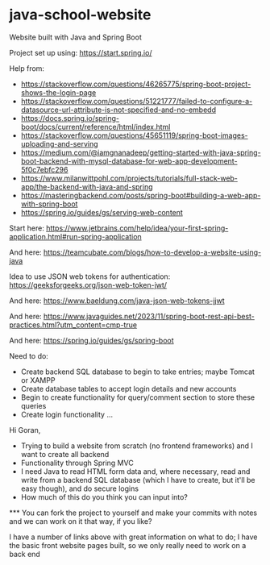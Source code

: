 # java-school-website
 Website built with Java and Spring Boot

Project set up using: https://start.spring.io/

Help from:
- https://stackoverflow.com/questions/46265775/spring-boot-project-shows-the-login-page
- https://stackoverflow.com/questions/51221777/failed-to-configure-a-datasource-url-attribute-is-not-specified-and-no-embedd
- https://docs.spring.io/spring-boot/docs/current/reference/html/index.html
- https://stackoverflow.com/questions/45651119/spring-boot-images-uploading-and-serving
- https://medium.com/@iamgnanadeep/getting-started-with-java-spring-boot-backend-with-mysql-database-for-web-app-development-5f0c7ebfc296
- https://www.milanwittpohl.com/projects/tutorials/full-stack-web-app/the-backend-with-java-and-spring
- https://masteringbackend.com/posts/spring-boot#building-a-web-app-with-spring-boot
- https://spring.io/guides/gs/serving-web-content

Start here: https://www.jetbrains.com/help/idea/your-first-spring-application.html#run-spring-application

And here: https://teamcubate.com/blogs/how-to-develop-a-website-using-java

Idea to use JSON web tokens for authentication: https://geeksforgeeks.org/json-web-token-jwt/

And here: https://www.baeldung.com/java-json-web-tokens-jjwt

And here: https://www.javaguides.net/2023/11/spring-boot-rest-api-best-practices.html?utm_content=cmp-true

And here: https://spring.io/guides/gs/spring-boot


Need to do:
- Create backend SQL database to begin to take entries; maybe Tomcat or XAMPP
- Create database tables to accept login details and new accounts
- Begin to create functionality for query/comment section to store these queries
- Create login functionality ...


Hi Goran,
- Trying to build a website from scratch (no frontend frameworks) and I want to create all backend
- Functionality through Spring MVC
- I need Java to read HTML form data and, where necessary, read and write from a backend SQL database (which I have to create, but it'll be easy though), and do secure logins
- How much of this do you think you can input into?

*** You can fork the project to yourself and make your commits with notes and we can work on it that way, if you like?

I have a number of links above with great information on what to do; I have the basic front website pages built, so we only really need to work on a back end






